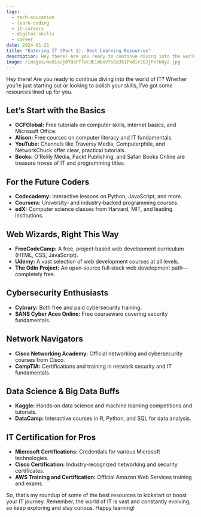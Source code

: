 ```yaml
---
tags:
  - tech-education
  - learn-coding
  - it-careers
  - digital-skills
  - career
date: 2024-01-21
title: "Entering IT (Part 2): Best Learning Resources"
description: Hey there! Are you ready to continue diving into the world of IT? Whether you’re just starting out or looking to polish your skills, I’ve got some resources lined up for you.
image: /images/media/j0YQaFf7wCdEimbaV7sDq351Pxdir2GJjPxlbUy2.jpg
---
```


Hey there! Are you ready to continue diving into the world of IT? Whether you’re just starting out or looking to polish your skills, I’ve got some resources lined up for you.

## Let’s Start with the Basics

- **GCFGlobal:** Free tutorials on computer skills, internet basics, and Microsoft Office.
- **Alison:** Free courses on computer literacy and IT fundamentals.
- **YouTube:** Channels like Traversy Media, Computerphile, and NetworkChuck offer clear, practical tutorials.
- **Books:** O’Reilly Media, Packt Publishing, and Safari Books Online are treasure troves of IT and programming titles.

## For the Future Coders

- **Codecademy:** Interactive lessons on Python, JavaScript, and more.
- **Coursera:** University‑ and industry‑backed programming courses.
- **edX:** Computer science classes from Harvard, MIT, and leading institutions.

## Web Wizards, Right This Way

- **FreeCodeCamp:** A free, project‑based web development curriculum (HTML, CSS, JavaScript).
- **Udemy:** A vast selection of web development courses at all levels.
- **The Odin Project:** An open‑source full‑stack web development path—completely free.

## Cybersecurity Enthusiasts

- **Cybrary:** Both free and paid cybersecurity training.
- **SANS Cyber Aces Online:** Free courseware covering security fundamentals.

## Network Navigators

- **Cisco Networking Academy:** Official networking and cybersecurity courses from Cisco.
- **CompTIA:** Certifications and training in network security and IT fundamentals.

## Data Science & Big Data Buffs

- **Kaggle:** Hands‑on data science and machine learning competitions and tutorials.
- **DataCamp:** Interactive courses in R, Python, and SQL for data analysis.

## IT Certification for Pros

- **Microsoft Certifications:** Credentials for various Microsoft technologies.
- **Cisco Certification:** Industry‑recognized networking and security certificates.
- **AWS Training and Certification:** Official Amazon Web Services training and exams.

So, that’s my roundup of some of the best resources to kickstart or boost your IT journey. Remember, the world of IT is vast and constantly evolving, so keep exploring and stay curious. Happy learning!
